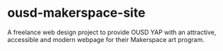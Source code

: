 # ousd-makerspace-site
A freelance web design project to provide OUSD YAP with an attractive, accessible and modern webpage for their Makerspace art program. 
